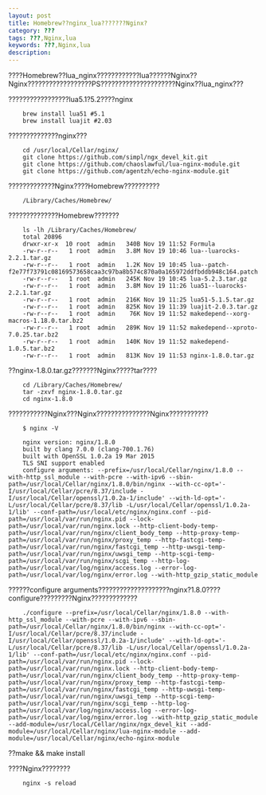 ```yaml
---
layout: post
title: Homebrew??nginx_lua???????Nginx?
category: ???
tags: ???,Nginx,lua
keywords: ???,Nginx,lua
description: 
---
```


????Homebrew??lua_nginx????????????lua??????Nginx??Nginx??????????????????PS?????????????????????Nginx??lua_nginx???

?????????????????lua5.1?5.2????nginx

        brew install lua51 #5.1
        brew install luajit #2.03


??????????????nginx???

        cd /usr/local/Cellar/nginx/
        git clone https://github.com/simpl/ngx_devel_kit.git
        git clone https://github.com/chaoslawful/lua-nginx-module.git
        git clone https://github.com/agentzh/echo-nginx-module.git


?????????????Nginx????Homebrew??????????

        /Library/Caches/Homebrew/


??????????????Homebrew???????

        ls -lh /Library/Caches/Homebrew/
        total 20896
        drwxr-xr-x  10 root  admin   340B Nov 19 11:52 Formula
        -rw-r--r--   1 root  admin   3.8M Nov 19 10:46 lua--luarocks-2.2.1.tar.gz
        -rw-r--r--   1 root  admin   1.2K Nov 19 10:45 lua--patch-f2e77f73791c08169573658caa3c97ba8b574c870a0a165972ddfbddb948c164.patch
        -rw-r--r--   1 root  admin   245K Nov 19 10:45 lua-5.2.3.tar.gz
        -rw-r--r--   1 root  admin   3.8M Nov 19 11:26 lua51--luarocks-2.2.1.tar.gz
        -rw-r--r--   1 root  admin   216K Nov 19 11:25 lua51-5.1.5.tar.gz
        -rw-r--r--   1 root  admin   825K Nov 19 11:39 luajit-2.0.3.tar.gz
        -rw-r--r--   1 root  admin    76K Nov 19 11:52 makedepend--xorg-macros-1.18.0.tar.bz2
        -rw-r--r--   1 root  admin   289K Nov 19 11:52 makedepend--xproto-7.0.25.tar.bz2
        -rw-r--r--   1 root  admin   140K Nov 19 11:52 makedepend-1.0.5.tar.bz2
        -rw-r--r--   1 root  admin   813K Nov 19 11:53 nginx-1.8.0.tar.gz


??nginx-1.8.0.tar.gz???????Nginx?????tar????

        cd /Library/Caches/Homebrew/
        tar -zxvf nginx-1.8.0.tar.gz 
        cd nginx-1.8.0


???????????Nginx???Nginx???????????????Nginx???????????

        $ nginx -V
        
        nginx version: nginx/1.8.0
        built by clang 7.0.0 (clang-700.1.76)
        built with OpenSSL 1.0.2a 19 Mar 2015
        TLS SNI support enabled
        configure arguments: --prefix=/usr/local/Cellar/nginx/1.8.0 --with-http_ssl_module --with-pcre --with-ipv6 --sbin-path=/usr/local/Cellar/nginx/1.8.0/bin/nginx --with-cc-opt='-   I/usr/local/Cellar/pcre/8.37/include -I/usr/local/Cellar/openssl/1.0.2a-1/include' --with-ld-opt='-L/usr/local/Cellar/pcre/8.37/lib -L/usr/local/Cellar/openssl/1.0.2a-1/lib' --conf-path=/usr/local/etc/nginx/nginx.conf --pid-path=/usr/local/var/run/nginx.pid --lock-path=/usr/local/var/run/nginx.lock --http-client-body-temp-path=/usr/local/var/run/nginx/client_body_temp --http-proxy-temp-path=/usr/local/var/run/nginx/proxy_temp --http-fastcgi-temp-path=/usr/local/var/run/nginx/fastcgi_temp --http-uwsgi-temp-path=/usr/local/var/run/nginx/uwsgi_temp --http-scgi-temp-path=/usr/local/var/run/nginx/scgi_temp --http-log-path=/usr/local/var/log/nginx/access.log --error-log-path=/usr/local/var/log/nginx/error.log --with-http_gzip_static_module


??????configure arguments????????????????????nginx?1.8.0????configure?????????Nginx?????????????

        ./configure --prefix=/usr/local/Cellar/nginx/1.8.0 --with-http_ssl_module --with-pcre --with-ipv6 --sbin-path=/usr/local/Cellar/nginx/1.8.0/bin/nginx --with-cc-opt='-I/usr/local/Cellar/pcre/8.37/include -I/usr/local/Cellar/openssl/1.0.2a-1/include' --with-ld-opt='-L/usr/local/Cellar/pcre/8.37/lib -L/usr/local/Cellar/openssl/1.0.2a-1/lib' --conf-path=/usr/local/etc/nginx/nginx.conf --pid-path=/usr/local/var/run/nginx.pid --lock-path=/usr/local/var/run/nginx.lock --http-client-body-temp-path=/usr/local/var/run/nginx/client_body_temp --http-proxy-temp-path=/usr/local/var/run/nginx/proxy_temp --http-fastcgi-temp-path=/usr/local/var/run/nginx/fastcgi_temp --http-uwsgi-temp-path=/usr/local/var/run/nginx/uwsgi_temp --http-scgi-temp-path=/usr/local/var/run/nginx/scgi_temp --http-log-path=/usr/local/var/log/nginx/access.log --error-log-path=/usr/local/var/log/nginx/error.log --with-http_gzip_static_module --add-module=/usr/local/Cellar/nginx/ngx_devel_kit --add-module=/usr/local/Cellar/nginx/lua-nginx-module --add-module=/usr/local/Cellar/nginx/echo-nginx-module


??make &amp;&amp; make install

????Nginx????????

        nginx -s reload


